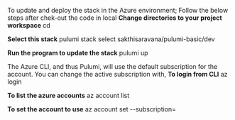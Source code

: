 To update and deploy the stack in the Azure environment; Follow the below steps after chek-out the code in local
**Change directories to your project workspace**
cd <path-to-project>

**Select this stack**
pulumi stack select sakthisaravana/pulumi-basic/dev

**Run the program to update the stack**
pulumi up

The Azure CLI, and thus Pulumi, will use the default subscription for the account. You can change the active subscription with,
**To login from CLI**
az login

**To list the azure accounts**
az account list

**To set the account to use**
az account set --subscription=<id>

